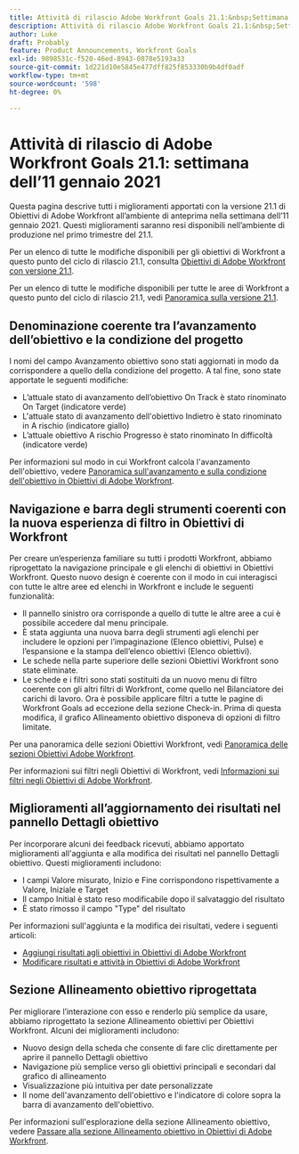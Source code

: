 ```yaml
---
title: Attività di rilascio Adobe Workfront Goals 21.1:&nbsp;Settimana dell’11 gennaio 2021
description: Attività di rilascio Adobe Workfront Goals 21.1:&nbsp;Settimana dell’11 gennaio 2021
author: Luke
draft: Probably
feature: Product Announcements, Workfront Goals
exl-id: 9898531c-f520-46ed-8943-0878e5193a33
source-git-commit: 1d221d10e5845e477dff825f853330b9b4df0adf
workflow-type: tm+mt
source-wordcount: '598'
ht-degree: 0%

---
```


# Attività di rilascio di Adobe Workfront Goals 21.1: settimana dell’11 gennaio 2021

Questa pagina descrive tutti i miglioramenti apportati con la versione 21.1 di Obiettivi di Adobe Workfront all’ambiente di anteprima nella settimana dell’11 gennaio 2021. Questi miglioramenti saranno resi disponibili nell’ambiente di produzione nel primo trimestre del 21.1.

Per un elenco di tutte le modifiche disponibili per gli obiettivi di Workfront a questo punto del ciclo di rilascio 21.1, consulta [Obiettivi di Adobe Workfront con versione 21.1](../../../../product-announcements/product-releases/goals-release-activity/goals-release-21-1.md).

Per un elenco di tutte le modifiche disponibili per tutte le aree di Workfront a questo punto del ciclo di rilascio 21.1, vedi [Panoramica sulla versione 21.1](../../../../product-announcements/product-releases/21.1-release-activity/21-1-release-overview.md).

## Denominazione coerente tra l’avanzamento dell’obiettivo e la condizione del progetto

I nomi del campo Avanzamento obiettivo sono stati aggiornati in modo da corrispondere a quello della condizione del progetto. A tal fine, sono state apportate le seguenti modifiche:

* L’attuale stato di avanzamento dell’obiettivo On Track è stato rinominato On Target (indicatore verde)
* L&#39;attuale stato di avanzamento dell&#39;obiettivo Indietro è stato rinominato in A rischio (indicatore giallo)
* L’attuale obiettivo A rischio Progresso è stato rinominato In difficoltà (indicatore verde)

Per informazioni sul modo in cui Workfront calcola l&#39;avanzamento dell&#39;obiettivo, vedere [Panoramica sull&#39;avanzamento e sulla condizione dell&#39;obiettivo in Obiettivi di Adobe Workfront](../../../../workfront-goals/goal-management/calculate-goal-progress.md).

## Navigazione e barra degli strumenti coerenti con la nuova esperienza di filtro in Obiettivi di Workfront

Per creare un’esperienza familiare su tutti i prodotti Workfront, abbiamo riprogettato la navigazione principale e gli elenchi di obiettivi in Obiettivi Workfront. Questo nuovo design è coerente con il modo in cui interagisci con tutte le altre aree ed elenchi in Workfront e include le seguenti funzionalità:

* Il pannello sinistro ora corrisponde a quello di tutte le altre aree a cui è possibile accedere dal menu principale.
* È stata aggiunta una nuova barra degli strumenti agli elenchi per includere le opzioni per l’impaginazione (Elenco obiettivi, Pulse) e l’espansione e la stampa dell’elenco obiettivi (Elenco obiettivi).
* Le schede nella parte superiore delle sezioni Obiettivi Workfront sono state eliminate.
* Le schede e i filtri sono stati sostituiti da un nuovo menu di filtro coerente con gli altri filtri di Workfront, come quello nel Bilanciatore dei carichi di lavoro. Ora è possibile applicare filtri a tutte le pagine di Workfront Goals ad eccezione della sezione Check-in. Prima di questa modifica, il grafico Allineamento obiettivo disponeva di opzioni di filtro limitate.

Per una panoramica delle sezioni Obiettivi Workfront, vedi [Panoramica delle sezioni Obiettivi Adobe Workfront](../../../../workfront-goals/goal-review-and-workfront-goals-sections/overview-of-wf-goals-sections.md).

Per informazioni sui filtri negli Obiettivi di Workfront, vedi [Informazioni sui filtri negli Obiettivi di Adobe Workfront](../../../../workfront-goals/goal-management/filter-information-wf-goals.md).

## Miglioramenti all’aggiornamento dei risultati nel pannello Dettagli obiettivo

Per incorporare alcuni dei feedback ricevuti, abbiamo apportato miglioramenti all&#39;aggiunta e alla modifica dei risultati nel pannello Dettagli obiettivo. Questi miglioramenti includono:

* I campi Valore misurato, Inizio e Fine corrispondono rispettivamente a Valore, Iniziale e Target
* Il campo Initial è stato reso modificabile dopo il salvataggio del risultato
* È stato rimosso il campo &quot;Type&quot; del risultato

Per informazioni sull&#39;aggiunta e la modifica dei risultati, vedere i seguenti articoli:

* [Aggiungi risultati agli obiettivi in Obiettivi di Adobe Workfront](../../../../workfront-goals/results-and-activities/add-results-to-goals.md)
* [Modificare risultati e attività in Obiettivi di Adobe Workfront](../../../../workfront-goals/results-and-activities/edit-results-and-activities.md)

## Sezione Allineamento obiettivo riprogettata

Per migliorare l’interazione con esso e renderlo più semplice da usare, abbiamo riprogettato la sezione Allineamento obiettivi per Obiettivi Workfront. Alcuni dei miglioramenti includono:

* Nuovo design della scheda che consente di fare clic direttamente per aprire il pannello Dettagli obiettivo
* Navigazione più semplice verso gli obiettivi principali e secondari dal grafico di allineamento
* Visualizzazione più intuitiva per date personalizzate
* Il nome dell&#39;avanzamento dell&#39;obiettivo e l&#39;indicatore di colore sopra la barra di avanzamento dell&#39;obiettivo.

Per informazioni sull&#39;esplorazione della sezione Allineamento obiettivo, vedere [Passare alla sezione Allineamento obiettivo in Obiettivi di Adobe Workfront](../../../../workfront-goals/goal-alignment/navigate-goal-alignment-chart.md).

